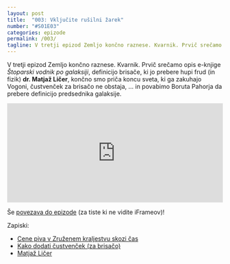 ```yaml
---
layout: post
title:  "003: Vključite rušilni žarek"
number: "#S01E03"
categories: epizode
permalink: /003/
tagline: V tretji epizod Zemljo končno raznese. Kvarnik. Prvič srečamo opis elektronske knjige Štoparski vodnik po galaksiji in definicijo brisače, ki jo prebere hupi frud (in fizik) dr. Matjaž Ličer.
---
```


V tretji epizod Zemljo končno raznese. Kvarnik. Prvič srečamo opis e-knjige _Štoparski vodnik po galaksiji_, definicijo brisače, ki jo prebere hupi frud (in fizik) **dr. Matjaž Ličer**, končno smo priča koncu sveta, ki ga zakuhajo Vogoni, čustvenček za brisačo ne obstaja, ... in povabimo Boruta Pahorja da prebere definicijo predsednika galaksije.

<iframe src="https://open.spotify.com/embed-podcast/episode/6MHVxWADPTXYoh9moPncCM" width="100%" height="232" frameborder="0" allowtransparency="true" allow="encrypted-media"></iframe>

Še [povezava do epizode](https://apple.co/2DJZ9kv) (za tiste ki ne vidite iFrameov)!

Zapiski: 
- [Cene piva v Zruženem kraljestvu skozi čas](http://norfolkpubs.co.uk/utility/pob.htm)
- [Kako dodati čustvenček (za brisačo)](https://unicode.org/emoji/proposals.html)
- [Matjaž Ličer](https://twitter.com/MatjazLicer)